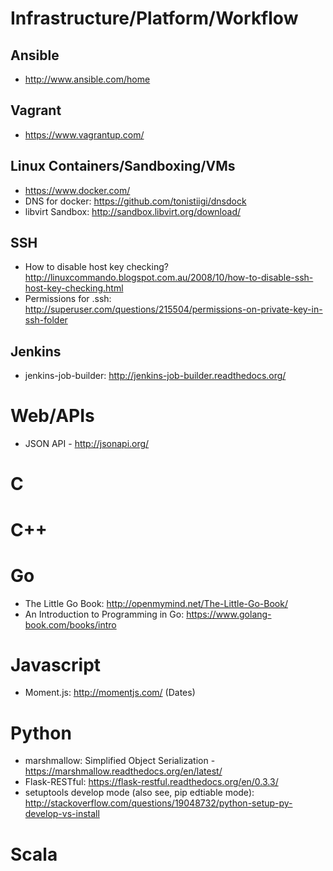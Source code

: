 # Infrastructure/Platform/Workflow

## Ansible
- http://www.ansible.com/home

## Vagrant
- https://www.vagrantup.com/

## Linux Containers/Sandboxing/VMs
- https://www.docker.com/
- DNS for docker: https://github.com/tonistiigi/dnsdock
- libvirt Sandbox: http://sandbox.libvirt.org/download/

## SSH
- How to disable host key checking? http://linuxcommando.blogspot.com.au/2008/10/how-to-disable-ssh-host-key-checking.html
- Permissions for .ssh: http://superuser.com/questions/215504/permissions-on-private-key-in-ssh-folder


## Jenkins
- jenkins-job-builder: http://jenkins-job-builder.readthedocs.org/

# Web/APIs

- JSON API - http://jsonapi.org/
 
# C

# C++

# Go

- The Little Go Book: http://openmymind.net/The-Little-Go-Book/
- An Introduction to Programming in Go: https://www.golang-book.com/books/intro

# Javascript

- Moment.js: http://momentjs.com/ (Dates)

# Python

- marshmallow: Simplified Object Serialization - https://marshmallow.readthedocs.org/en/latest/
- Flask-RESTful: https://flask-restful.readthedocs.org/en/0.3.3/
- setuptools develop mode (also see, pip edtiable mode): http://stackoverflow.com/questions/19048732/python-setup-py-develop-vs-install

# Scala

